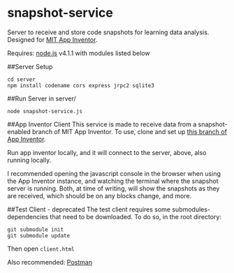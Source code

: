 # snapshot-service
Server to receive and store code snapshots for learning data analysis.
Designed for [MIT App Inventor](http://appinventor.mit.edu/explore/).

Requires: [node.js](http://nodejs.org) v4.1.1 with modules listed below

##Server Setup
```
cd server
npm install codename cors express jrpc2 sqlite3
```

##Run Server
in server/
```
node snapshot-service.js
```

##App Inventor Client
This service is made to receive data from a snapshot-enabled branch of MIT App Inventor.
To use, clone and set up [this branch of App Inventor](https://github.com/marksherman/appinventor-sources/tree/snapshot-service).

Run app inventor locally, and it will connect to the server, above, also running locally.

I recommended opening the javascript console in the browser when using the App Inventor instance, and watching the terminal where the snapshot server is running. Both, at time of writing, will show the snapshots as they are received, which should be on any blocks change, and more.

##Test Client - deprecated
The test client requires some submodules- dependencies that need to be downloaded. To do so, in the root directory:
```
git submodule init
git submodule update
```

Then open ```client.html```

Also recommended: [Postman](https://chrome.google.com/webstore/detail/postman/fhbjgbiflinjbdggehcddcbncdddomop?hl=en)
